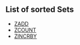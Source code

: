 ## List of sorted Sets

- [ZADD](https://github.com/ajeetraina/redis/blob/master/3/counting/sorted-sets/zadd.md)
- [ZCOUNT]()
- [ZINCRBY]()
